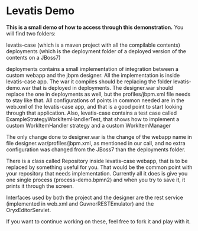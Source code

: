 Levatis Demo
============

**This is a small demo of how to access through this demonstration.**
You will find two folders:

levatis-case (which is a maven project with all the compilable contents)
deployments (which is the deployment folder of a deployed version of the contents on a JBoss7)

deployments contains a small implementation of integration between a custom webapp and the jbpm designer. All the implementation is inside levatis-case app. The war it compiles should be replacing the folder levatis-demo.war that is deployed in deployments. The designer.war should replace the one in deployments as well, but the profiles/jbpm.xml file needs to stay like that. All configurations of points in common needed are in the web.xml of the levatis-case app, and that is a good point to start looking through that application.
Also, levatis-case contains a test case called ExampleStrategyWorkItemHandlerTest, that shows how to implement a custom WorkItemHandler strategy and a custom WorkItemManager

The only change done to designer.war is the change of the webapp name in file designer.war/profiles/jbpm.xml, as mentioned in our call, and no extra configuration was changed from the JBoss7 than the deployments folder.

There is a class called Repository inside levatis-case webapp, that is to be replaced by something useful for you. That would be the common point with your repository that needs implementation. Currently all it does is give you one single process (process-demo.bpmn2) and when you try to save it, it prints it through the screen.

Interfaces used by both the project and the designer are the rest service (implemented in web.xml and GuvnorRESTEmulator) and the OryxEditorServlet. 

If you want to continue working on these, feel free to fork it and play with it.
